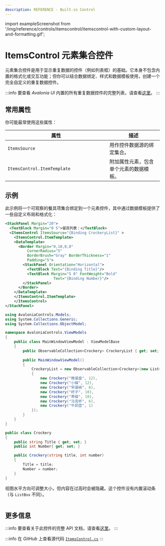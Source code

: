 ```yaml
---
description: REFERENCE - Built-in Control
---
```


import exampleScreenshot from '/img/reference/controls/itemscontrol/itemscontrol-with-custom-layout-and-formatting.gif';

# ItemsControl 元素集合控件

元素集合控件是用于显示重复数据的控件（例如列表框）的基础。它本身不包含内置的格式化或交互功能；但你可以结合数据绑定、样式和数据模板使用，创建一个完全自定义的重复数据控件。

:::info
要查看 _Avalonia UI_ 内置的所有重复数据控件的完整列表，请查看[这里](repeating-data-controls.md)。
:::

## 常用属性

你可能最常使用这些属性：

<table><thead><tr><th width="316">属性</th><th>描述</th></tr></thead><tbody><tr><td><code>ItemsSource</code></td><td>用作控件数据源的绑定集合。</td></tr><tr><td><code>ItemsControl.ItemTemplate</code></td><td>附加属性元素，包含单个元素的数据模板。</td></tr></tbody></table>

## 示例

此示例将一个可观察的餐具项集合绑定到一个元素控件，其中通过数据模板提供了一些自定义布局和格式化：

```xml
<StackPanel Margin="20">
  <TextBlock Margin="0 5">餐具列表：</TextBlock>
  <ItemsControl ItemsSource="{Binding CrockeryList}" >
    <ItemsControl.ItemTemplate>
    <DataTemplate>
      <Border Margin="0,10,0,0"
          CornerRadius="5"
          BorderBrush="Gray" BorderThickness="1"
          Padding="5">
        <StackPanel Orientation="Horizontal">
          <TextBlock Text="{Binding Title}"/>
          <TextBlock Margin="5 0" FontWeight="Bold" 
                      Text="{Binding Number}"/>
        </StackPanel>
      </Border>
    </DataTemplate>
    </ItemsControl.ItemTemplate>
    </ItemsControl>
</StackPanel>
```

```csharp title='C# ViewModel'
using AvaloniaControls.Models;
using System.Collections.Generic;
using System.Collections.ObjectModel;

namespace AvaloniaControls.ViewModels
{
    public class MainWindowViewModel : ViewModelBase
    {
        public ObservableCollection<Crockery> CrockeryList { get; set; }
        
        public MainWindowViewModel()
        {
            CrockeryList = new ObservableCollection<Crockery>(new List<Crockery>
            {
                new Crockery("晚餐盘", 12),
                new Crockery("小碟", 12),
                new Crockery("早餐碗", 6),
                new Crockery("杯子", 10),
                new Crockery("茶碟", 10),
                new Crockery("马克杯", 6),
                new Crockery("牛奶壶", 1)
            });    
        }
    }
}
```

```csharp title='C# 数据源的类定义'
public class Crockery
{
    public string Title { get; set; }
    public int Number{ get; set; }

    public Crockery(string title, int number)
    {
        Title = title;
        Number = number;
    }
}
```

视图水平方向可调整大小，但内容在过高时会被隐藏。这个控件没有内置滚动条（与 `ListBox` 不同）。

<img src={exampleScreenshot} alt="" />

## 更多信息

:::info
要查看关于此控件的完整 API 文档，请查看[这里](https://api-docs.avaloniaui.net/docs/T_Avalonia_Controls_ItemsControl)。
:::

:::info
在 _GitHub_ 上查看源代码 [`ItemsControl.cs`](https://github.com/AvaloniaUI/Avalonia/blob/master/src/Avalonia.Controls/ItemsControl.cs)
:::


